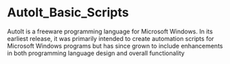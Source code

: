 # Autolt_Basic_Scripts
AutoIt is a freeware programming language for Microsoft Windows. In its earliest release, it was primarily intended to create automation scripts for Microsoft Windows programs but has since grown to include enhancements in both programming language design and overall functionality

